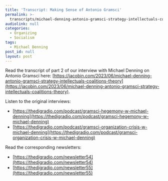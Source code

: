 ```yaml
---
title: 'Transcript: Making Sense of Antonio Gramsci'
permalink: >-
  transcripts/michael-denning-antonio-gramsci-strategy-intellectuals-coalitions-theory/
audiolink: null
categories:
  - Organizing
  - Socialism
tags:
  - Michael Denning
post_id: null
layout: post
---
```


Read the transcript of part 2 of our interview with Michael Denning on Antonio Gramsci here: [https://jacobin.com/2023/06/michael-denning-antonio-gramsci-strategy-intellectuals-coalitions-theory](https://jacobin.com/2023/06/michael-denning-antonio-gramsci-strategy-intellectuals-coalitions-theory).

Listen to the original interviews:

* [https://thedigradio.com/podcast/gramsci-hegemony-w-michael-denning](https://thedigradio.com/podcast/gramsci-hegemony-w-michael-denning)
* [https://thedigradio.com/podcast/gramsci-organization-crisis-w-michael-denning](https://thedigradio.com/podcast/gramsci-organization-crisis-w-michael-denning)

Read the corresponding newsletters:

* [https://thedigradio.com/newsletter54](https://thedigradio.com/newsletter54)
* [https://thedigradio.com/newsletter55](https://thedigradio.com/newsletter55)
